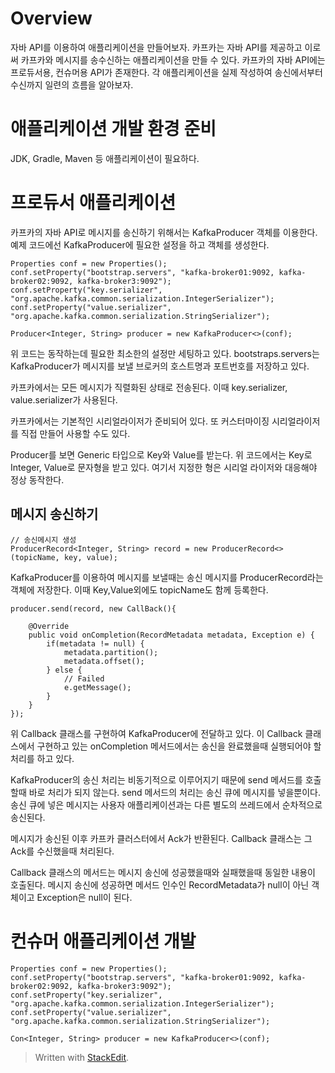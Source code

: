 # Overview

자바 API를 이용하여 애플리케이션을 만들어보자. 카프카는 자바 API를 제공하고 이로써 카프카와 메시지를 송수신하는 애플리케이션을 만들 수 있다. 카프카의 자바 API에는 프로듀서용, 컨슈머용 API가 존재한다. 각 애플리케이션을 실제 작성하여 송신에서부터 수신까지 일련의 흐름을 알아보자. 

# 애플리케이션 개발 환경 준비

JDK, Gradle, Maven 등 애플리케이션이 필요하다. 

# 프로듀서 애플리케이션

카프카의 자바 API로 메시지를 송신하기 위해서는 KafkaProducer 객체를 이용한다. 예제 코드에선 KafkaProducer에 필요한 설정을 하고 객체를 생성한다. 

```
Properties conf = new Properties();
conf.setProperty("bootstrap.servers", "kafka-broker01:9092, kafka-broker02:9092, kafka-broker3:9092");
conf.setProperty("key.serializer", "org.apache.kafka.common.serialization.IntegerSerializer");
conf.setProperty("value.serializer", "org.apache.kafka.common.serialization.StringSerializer");

Producer<Integer, String> producer = new KafkaProducer<>(conf);
```

위 코드는 동작하는데 필요한 최소한의 설정만 세팅하고 있다. 
bootstraps.servers는 KafkaProducer가 메시지를 보낼 브로커의 호스트명과 포트번호를 저장하고 있다. 

카프카에서는 모든 메시지가 직렬화된 상태로 전송된다. 이때 key.serializer, value.serializer가 사용된다. 

카프카에서는 기본적인 시리얼라이저가 준비되어 있다. 또 커스터마이징 시리얼라이저를 직접 만들어 사용할 수도 있다. 

Producer를 보면 Generic 타입으로 Key와 Value를 받는다. 위 코드에서는 Key로 Integer, Value로 문자형을 받고 있다. 여기서 지정한 형은 시리얼 라이저와 대응해야 정상 동작한다. 

## 메시지 송신하기 

```
// 송신메시지 생성
ProducerRecord<Integer, String> record = new ProducerRecord<>(topicName, key, value);
```

KafkaProducer를 이용하여 메시지를 보낼때는 송신 메시지를 ProducerRecord라는 객체에 저장한다. 이때 Key,Value외에도 topicName도 함께 등록한다. 

```
producer.send(record, new CallBack(){

	@Override
	public void onCompletion(RecordMetadata metadata, Exception e) {
		if(metadata != null) {
			metadata.partition();
			metadata.offset();
		} else { 
			// Failed 
			e.getMessage();
		}
	}
});
```

위 Callback 클래스를 구현하여 KafkaProducer에 전달하고 있다. 이 Callback 클래스에서 구현하고 있는 onCompletion 메서드에서는 송신을 완료했을때 실행되어야 할 처리를 하고 있다. 

KafkaProducer의 송신 처리는 비동기적으로 이루어지기 때문에 send 메서드를 호출할때 바로 처리가 되지 않는다. send 메서드의 처리는 송신 큐에 메시지를 넣을뿐이다. 송신 큐에 넣은 메시지는 사용자 애플리케이션과는 다른 별도의 쓰레드에서 순차적으로 송신된다. 

메시지가 송신된 이후 카프카 클러스터에서 Ack가 반환된다. Callback 클래스는 그 Ack를 수신했을때 처리된다. 

Callback 클래스의 메서드는 메시지 송신에 성공했을때와 실패했을때 동일한 내용이 호출된다. 메시지 송신에 성공하면 메서드 인수인 RecordMetadata가 null이 아닌 객체이고 Exception은 null이 된다.

# 컨슈머 애플리케이션 개발

```
Properties conf = new Properties();
conf.setProperty("bootstrap.servers", "kafka-broker01:9092, kafka-broker02:9092, kafka-broker3:9092");
conf.setProperty("key.serializer", "org.apache.kafka.common.serialization.IntegerSerializer");
conf.setProperty("value.serializer", "org.apache.kafka.common.serialization.StringSerializer");

Con<Integer, String> producer = new KafkaProducer<>(conf);
```



> Written with [StackEdit](https://stackedit.io/).
<!--stackedit_data:
eyJoaXN0b3J5IjpbLTY1OTU4MzU1NiwtNzU5NjE2MjEzLDcyMT
U4NjUzOSwtMTIzMzY5Njc2NywtMTUyNDY3MzksLTEyMTg0NzU1
NSw0NDg5MDQzM119
-->